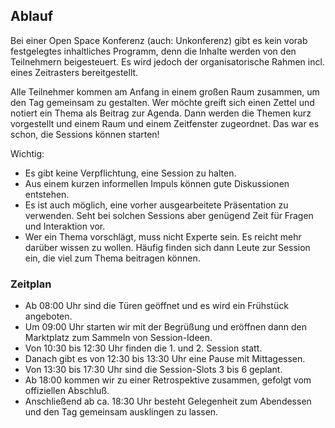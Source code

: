 ## Ablauf

Bei einer Open Space Konferenz (auch: Unkonferenz) gibt es kein vorab festgelegtes 
inhaltliches Programm, denn die Inhalte werden von den Teilnehmern beigesteuert.
Es wird jedoch der organisatorische Rahmen incl. eines Zeitrasters bereitgestellt.

Alle Teilnehmer kommen am Anfang in einem großen Raum zusammen, um den Tag gemeinsam zu gestalten.
Wer möchte greift sich einen Zettel und notiert ein Thema als Beitrag zur Agenda.
Dann werden die Themen kurz vorgestellt und einem Raum und einem Zeitfenster zugeordnet.
Das war es schon, die Sessions können starten!

Wichtig:
- Es gibt keine Verpflichtung, eine Session zu halten.
- Aus einem kurzen informellen Impuls können gute Diskussionen entstehen.
- Es ist auch möglich, eine vorher ausgearbeitete Präsentation zu verwenden. 
Seht bei solchen Sessions aber genügend Zeit für Fragen und Interaktion vor.
- Wer ein Thema vorschlägt, muss nicht Experte sein. Es reicht mehr darüber wissen zu wollen.
Häufig finden sich dann Leute zur Session ein, die viel zum Thema beitragen können.

### Zeitplan

- Ab 08:00 Uhr sind die Türen geöffnet und es wird ein Frühstück angeboten.
- Um 09:00 Uhr starten wir mit der Begrüßung und eröffnen dann den Marktplatz zum Sammeln von Session-Ideen.
- Von 10:30 bis 12:30 Uhr finden die 1. und 2. Session statt.
- Danach gibt es von 12:30 bis 13:30 Uhr eine Pause mit Mittagessen.
- Von 13:30 bis 17:30 Uhr sind die Session-Slots 3 bis 6 geplant.
- Ab 18:00 kommen wir zu einer Retrospektive zusammen, gefolgt vom offiziellen Abschluß.
- Anschließend ab ca. 18:30 Uhr besteht Gelegenheit zum Abendessen und den Tag gemeinsam ausklingen zu lassen.


